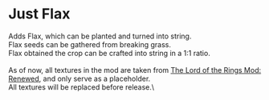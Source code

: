 # Just Flax

Adds Flax, which can be planted and turned into string.\
Flax seeds can be gathered from breaking grass.\
Flax obtained the crop can be crafted into string in a 1:1 ratio.\
\
As of now, all textures in the mod are taken from [The Lord of the Rings Mod: Renewed](https://legacy.curseforge.com/minecraft/mc-mods/the-lord-of-the-rings-mod-renewed), and only serve as a placeholder.\
All textures will be replaced before release.\
